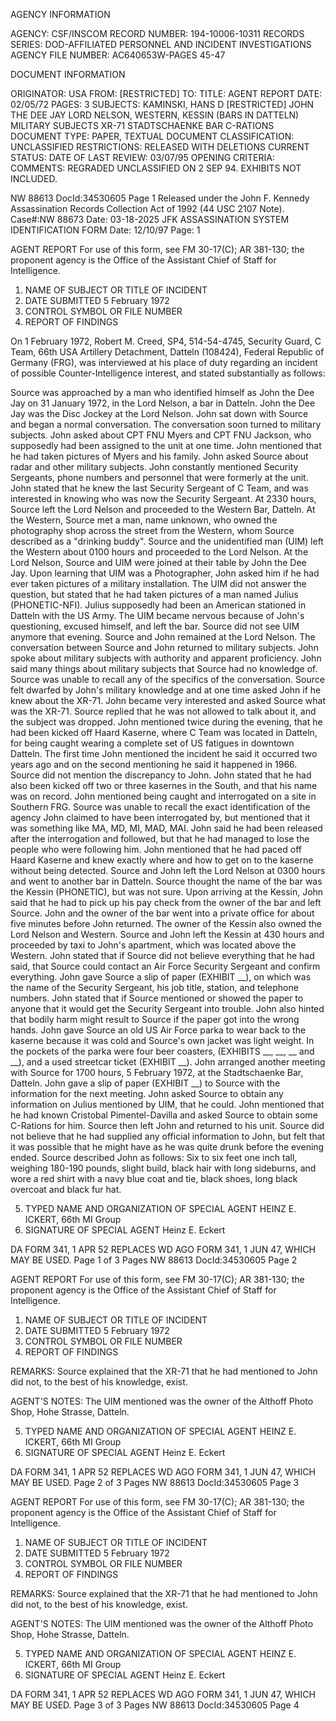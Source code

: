 AGENCY INFORMATION

AGENCY: CSF/INSCOM
RECORD NUMBER: 194-10006-10311
RECORDS SERIES: DOD-AFFILIATED PERSONNEL AND INCIDENT INVESTIGATIONS
AGENCY FILE NUMBER: AC640653W-PAGES 45-47

DOCUMENT INFORMATION

ORIGINATOR: USA
FROM: [RESTRICTED]
TO:
TITLE: AGENT REPORT
DATE: 02/05/72
PAGES: 3
SUBJECTS: KAMINSKI, HANS D
[RESTRICTED]
JOHN THE DEE JAY
LORD NELSON, WESTERN, KESSIN (BARS IN DATTELN)
MILITARY SUBJECTS
XR-71
STADTSCHAENKE BAR
C-RATIONS
DOCUMENT TYPE: PAPER, TEXTUAL DOCUMENT
CLASSIFICATION: UNCLASSIFIED
RESTRICTIONS: RELEASED WITH DELETIONS
CURRENT STATUS:
DATE OF LAST REVIEW: 03/07/95
OPENING CRITERIA:
COMMENTS: REGRADED UNCLASSIFIED ON 2 SEP 94. EXHIBITS NOT INCLUDED.

NW 88613 DocId:34530605 Page 1
Released under the John F. Kennedy
Assassination Records Collection Act of
1992 (44 USC 2107 Note). Case#:NW
88673 Date: 03-18-2025
JFK ASSASSINATION SYSTEM
IDENTIFICATION FORM
Date: 12/10/97
Page: 1

AGENT REPORT
For use of this form, see FM 30-17(C); AR 381-130; the proponent agency is the Office of the Assistant Chief of Staff for Intelligence.
1. NAME OF SUBJECT OR TITLE OF INCIDENT
2. DATE SUBMITTED
5 February 1972
3. CONTROL SYMBOL OR FILE NUMBER
4. REPORT OF FINDINGS

On 1 February 1972, Robert M. Creed, SP4, 514-54-4745, Security Guard, C Team, 66th USA Artillery Detachment, Datteln (108424), Federal Republic of Germany (FRG), was interviewed at his place of duty regarding an incident of possible Counter-Intelligence interest, and stated substantially as follows:

Source was approached by a man who identified himself as John the Dee Jay on 31 January 1972, in the Lord Nelson, a bar in Datteln. John the Dee Jay was the Disc Jockey at the Lord Nelson. John sat down with Source and began a normal conversation. The conversation soon turned to military subjects. John asked about CPT FNU Myers and CPT FNU Jackson, who supposedly had been assigned to the unit at one time. John mentioned that he had taken pictures of Myers and his family. John asked Source about radar and other military subjects. John constantly mentioned Security Sergeants, phone numbers and personnel that were formerly at the unit. John stated that he knew the last Security Sergeant of C Team, and was interested in knowing who was now the Security Sergeant. At 2330 hours, Source left the Lord Nelson and proceeded to the Western Bar, Datteln. At the Western, Source met a man, name unknown, who owned the photography shop across the street from the Western, whom Source described as a "drinking buddy". Source and the unidentified man (UIM) left the Western about 0100 hours and proceeded to the Lord Nelson. At the Lord Nelson, Source and UIM were joined at their table by John the Dee Jay. Upon learning that UIM was a Photographer, John asked him if he had ever taken pictures of a military installation. The UIM did not answer the question, but stated that he had taken pictures of a man named Julius (PHONETIC-NFI). Julius supposedly had been an American stationed in Datteln with the US Army. The UIM became nervous because of John's questioning, excused himself, and left the bar. Source did not see UIM anymore that evening. Source and John remained at the Lord Nelson. The conversation between Source and John returned to military subjects. John spoke about military subjects with authority and apparent proficiency. John said many things about military subjects that Source had no knowledge of. Source was unable to recall any of the specifics of the conversation. Source felt dwarfed by John's military knowledge and at one time asked John if he knew about the XR-71. John became very interested and asked Source what was the XR-71. Source replied that he was not allowed to talk about it, and the subject was dropped. John mentioned twice during the evening, that he had been kicked off Haard Kaserne, where C Team was located in Datteln, for being caught wearing a complete set of US fatigues in downtown Datteln. The first time John mentioned the incident he said it occurred two years ago and on the second mentioning he said it happened in 1966. Source did not mention the discrepancy to John. John stated that he had also been kicked off two or three kasernes in the South, and that his name was on record. John mentioned being caught and interrogated on a site in Southern FRG. Source was unable to recall the exact identification of the agency John claimed to have been interrogated by, but mentioned that it was something like MA, MD, MI, MAD, MAI. John said he had been released after the interrogation and followed, but that he had managed to lose the people who were following him. John mentioned that he had paced off Haard Kaserne and knew exactly where and how to get on to the kaserne without being detected. Source and John left the Lord Nelson at 0300 hours and went to another bar in Datteln. Source thought the name of the bar was the Kessin (PHONETIC), but was not sure. Upon arriving at the Kessin, John said that he had to pick up his pay check from the owner of the bar and left Source. John and the owner of the bar went into a private office for about five minutes before John returned. The owner of the Kessin also owned the Lord Nelson and Western. Source and John left the Kessin at 430 hours and proceeded by taxi to John's apartment, which was located above the Western. John stated that if Source did not believe everything that he had said, that Source could contact an Air Force Security Sergeant and confirm everything. John gave Source a slip of paper (EXHIBIT __), on which was the name of the Security Sergeant, his job title, station, and telephone numbers. John stated that if Source mentioned or showed the paper to anyone that it would get the Security Sergeant into trouble. John also hinted that bodily harm might result to Source if the paper got into the wrong hands. John gave Source an old US Air Force parka to wear back to the kaserne because it was cold and Source's own jacket was light weight. In the pockets of the parka were four beer coasters, (EXHIBITS __, __, __ and __), and a used streetcar ticket (EXHIBIT __). John arranged another meeting with Source for 1700 hours, 5 February 1972, at the Stadtschaenke Bar, Datteln. John gave a slip of paper (EXHIBIT __) to Source with the information for the next meeting. John asked Source to obtain any information on Julius mentioned by UIM, that he could. John mentioned that he had known Cristobal Pimentel-Davilla and asked Source to obtain some C-Rations for him. Source then left John and returned to his unit. Source did not believe that he had supplied any official information to John, but felt that it was possible that he might have as he was quite drunk before the evening ended. Source described John as follows: Six to six feet one inch tall, weighing 180-190 pounds, slight build, black hair with long sideburns, and wore a red shirt with a navy blue coat and tie, black shoes, long black overcoat and black fur hat.

5. TYPED NAME AND ORGANIZATION OF SPECIAL AGENT
HEINZ E. ICKERT, 66th MI Group
6. SIGNATURE OF SPECIAL AGENT
Heinz E. Eckert

DA FORM 341, 1 APR 52 REPLACES WD AGO FORM 341, 1 JUN 47, WHICH MAY BE USED.
Page 1 of 3 Pages
NW 88613 DocId:34530605 Page 2

AGENT REPORT
For use of this form, see FM 30-17(C); AR 381-130; the proponent agency is the Office of the Assistant Chief of Staff for Intelligence.
1. NAME OF SUBJECT OR TITLE OF INCIDENT
2. DATE SUBMITTED
5 February 1972
3. CONTROL SYMBOL OR FILE NUMBER
4. REPORT OF FINDINGS

REMARKS: Source explained that the XR-71 that he had mentioned to John did not, to the best of his knowledge, exist.

AGENT'S NOTES: The UIM mentioned was the owner of the Althoff Photo Shop, Hohe Strasse, Datteln.

5. TYPED NAME AND ORGANIZATION OF SPECIAL AGENT
HEINZ E. ICKERT, 66th MI Group
6. SIGNATURE OF SPECIAL AGENT
Heinz E. Eckert

DA FORM 341, 1 APR 52 REPLACES WD AGO FORM 341, 1 JUN 47, WHICH MAY BE USED.
Page 2 of 3 Pages
NW 88613 DocId:34530605 Page 3

AGENT REPORT
For use of this form, see FM 30-17(C); AR 381-130; the proponent agency is the Office of the Assistant Chief of Staff for Intelligence.
1. NAME OF SUBJECT OR TITLE OF INCIDENT
2. DATE SUBMITTED
5 February 1972
3. CONTROL SYMBOL OR FILE NUMBER
4. REPORT OF FINDINGS

REMARKS: Source explained that the XR-71 that he had mentioned to John did not, to the best of his knowledge, exist.

AGENT'S NOTES: The UIM mentioned was the owner of the Althoff Photo Shop, Hohe Strasse, Datteln.

5. TYPED NAME AND ORGANIZATION OF SPECIAL AGENT
HEINZ E. ICKERT, 66th MI Group
6. SIGNATURE OF SPECIAL AGENT
Heinz E. Eckert

DA FORM 341, 1 APR 52 REPLACES WD AGO FORM 341, 1 JUN 47, WHICH MAY BE USED.
Page 3 of 3 Pages
NW 88613 DocId:34530605 Page 4
